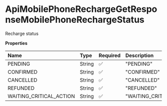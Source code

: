 # ApiMobilePhoneRechargeGetResponseMobilePhoneRechargeStatus

Recharge status

**Properties**

| Name                    | Type   | Required | Description               |
| :---------------------- | :----- | :------- | :------------------------ |
| PENDING                 | String | ✅       | "PENDING"                 |
| CONFIRMED               | String | ✅       | "CONFIRMED"               |
| CANCELLED               | String | ✅       | "CANCELLED"               |
| REFUNDED                | String | ✅       | "REFUNDED"                |
| WAITING_CRITICAL_ACTION | String | ✅       | "WAITING_CRITICAL_ACTION" |

<!-- This file was generated by liblab | https://liblab.com/ -->
